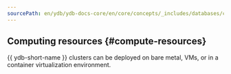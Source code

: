```yaml
---
sourcePath: en/ydb/ydb-docs-core/en/core/concepts/_includes/databases/compute.md
---
```

## Computing resources {#compute-resources}

{{ ydb-short-name }} clusters can be deployed on bare metal, VMs, or in a container virtualization environment.

